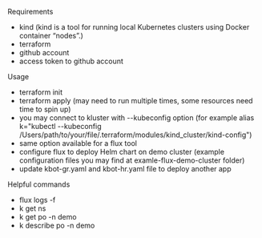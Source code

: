 Requirements
- kind (kind is a tool for running local Kubernetes clusters using Docker container “nodes”.)
- terraform
- github account
- access token to github account


Usage
- terraform init
- terraform apply (may need to run multiple times, some resources need time to spin up)
- you may connect to kluster with --kubeconfig option 
(for example alias k="kubectl --kubeconfig /Users/path/to/your/file/.terraform/modules/kind_cluster/kind-config")
- same option available for a flux tool
- configure flux to deploy Helm chart on demo cluster (example configuration files you may find at examle-flux-demo-cluster folder)
- update kbot-gr.yaml and kbot-hr.yaml file to deploy another app

Helpful commands
- flux logs -f
- k get ns
- k get po -n demo
- k describe po -n demo
